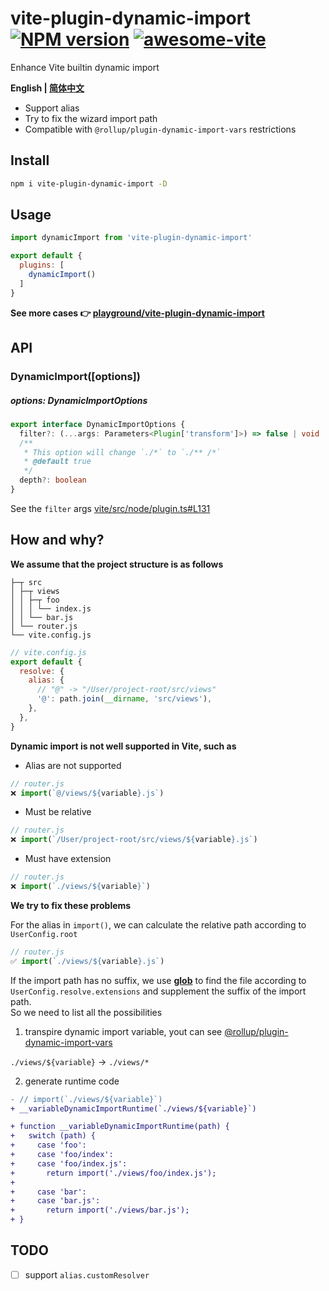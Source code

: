 # vite-plugin-dynamic-import [![NPM version](https://img.shields.io/npm/v/vite-plugin-dynamic-import.svg)](https://npmjs.org/package/vite-plugin-dynamic-import) [![awesome-vite](https://awesome.re/badge.svg)](https://github.com/vitejs/awesome-vite)

Enhance Vite builtin dynamic import

**English | [简体中文](https://github.com/caoxiemeihao/vite-plugins/blob/main/packages/dynamic-import/README.zh-CN.md)**

- Support alias
- Try to fix the wizard import path
- Compatible with `@rollup/plugin-dynamic-import-vars` restrictions

## Install

```bash
npm i vite-plugin-dynamic-import -D
```

## Usage
```javascript
import dynamicImport from 'vite-plugin-dynamic-import'

export default {
  plugins: [
    dynamicImport()
  ]
}
```

**See more cases 👉 [playground/vite-plugin-dynamic-import](https://github.com/caoxiemeihao/vite-plugins/tree/main/playground/vite-plugin-dynamic-import)**

## API

### DynamicImport([options])

##### options: DynamicImportOptions

```ts
export interface DynamicImportOptions {
  filter?: (...args: Parameters<Plugin['transform']>) => false | void | Promise<false | void>
  /**
   * This option will change `./*` to `./** /*`
   * @default true
   */
  depth?: boolean
}
```

See the `filter` args [vite/src/node/plugin.ts#L131](https://github.com/vitejs/vite/blob/9a7b133d45979de0604b9507d87a2ffa2187a387/packages/vite/src/node/plugin.ts#L131)

## How and why?

**We assume that the project structure is as follows**

```tree
├─┬ src
│ ├─┬ views
│ │ ├─┬ foo
│ │ │ └── index.js
│ │ └── bar.js
│ └── router.js
└── vite.config.js
```

```js
// vite.config.js
export default {
  resolve: {
    alias: {
      // "@" -> "/User/project-root/src/views"
      '@': path.join(__dirname, 'src/views'),
    },
  },
}
```

**Dynamic import is not well supported in Vite, such as**

- Alias are not supported

```js
// router.js
❌ import(`@/views/${variable}.js`)
```

- Must be relative

```js
// router.js
❌ import(`/User/project-root/src/views/${variable}.js`)
```

- Must have extension

```js
// router.js
❌ import(`./views/${variable}`)
```

**We try to fix these problems**

For the alias in `import()`, we can calculate the relative path according to `UserConfig.root`

```js
// router.js
✅ import(`./views/${variable}.js`)
```

If the import path has no suffix, we use **[glob](https://www.npmjs.com/package/fast-glob)** to find the file according to `UserConfig.resolve.extensions` and supplement the suffix of the import path.  
So we need to list all the possibilities

1. transpire dynamic import variable, yout can see [@rollup/plugin-dynamic-import-vars](https://github.com/rollup/plugins/tree/master/packages/dynamic-import-vars#how-it-works)

`./views/${variable}` -> `./views/*`

2. generate runtime code

```diff
- // import(`./views/${variable}`)
+ __variableDynamicImportRuntime(`./views/${variable}`)

+ function __variableDynamicImportRuntime(path) {
+   switch (path) {
+     case 'foo':
+     case 'foo/index':
+     case 'foo/index.js':
+       return import('./views/foo/index.js');
+ 
+     case 'bar':
+     case 'bar.js':
+       return import('./views/bar.js');
+ }
```

## TODO

- [ ] support `alias.customResolver`
